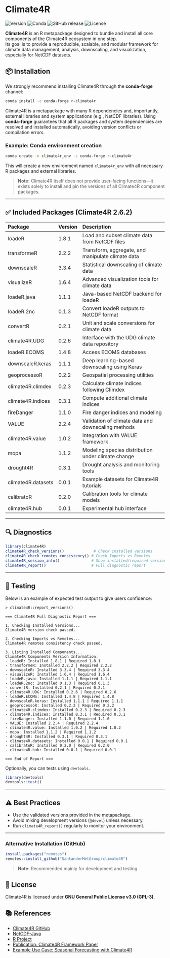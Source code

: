 # Climate4R 
![Version](https://img.shields.io/badge/version-2.6.2-blue) ![Conda](https://img.shields.io/conda/vn/conda-forge/r-climate4r) ![GitHub release](https://img.shields.io/github/v/release/SantanderMetGroup/climate4R) ![License](https://img.shields.io/badge/license-GPL--3-blue)

**Climate4R** is an R metapackage designed to bundle and install all core components of the Climate4R ecosystem in one step.  
Its goal is to provide a reproducible, scalable, and modular framework for climate data management, analysis, downscaling, and visualization, especially for NetCDF datasets.

## 📦 Installation

We strongly recommend installing Climate4R through the **conda-forge** channel:

```bash
conda install -c conda-forge r-climate4r
```

Climate4R is a metapackage with many R dependencies and, importantly, external libraries and system applications (e.g., NetCDF libraries). Using **conda-forge** guarantees that all R packages and system dependencies are resolved and installed automatically, avoiding version conflicts or compilation errors.

### Example: Conda environment creation

```bash
conda create -n climate4r_env -c conda-forge r-climate4r
```

This will create a new environment named `climate4r_env` with all necessary R packages and external libraries.

> **Note:** Climate4R itself does not provide user-facing functions—it exists solely to install and pin the versions of all Climate4R component packages.

---

## ✅ Included Packages (Climate4R 2.6.2)

| Package              | Version | Description                                          |
|:---------------------|:--------|:---------------------------------------------------|
| loadeR              | 1.8.1   | Load and subset climate data from NetCDF files      |
| transformeR         | 2.2.2   | Transform, aggregate, and manipulate climate data   |
| downscaleR         | 3.3.4   | Statistical downscaling of climate data             |
| visualizeR         | 1.6.4   | Advanced visualization tools for climate data      |
| loadeR.java        | 1.1.1   | Java-based NetCDF backend for loadeR               |
| loadeR.2nc         | 0.1.3   | Convert loadeR outputs to NetCDF format            |
| convertR           | 0.2.1   | Unit and scale conversions for climate data        |
| climate4R.UDG      | 0.2.6   | Interface with the UDG climate data repository     |
| loadeR.ECOMS       | 1.4.8   | Access ECOMS databases                             |
| downscaleR.keras   | 1.1.1   | Deep learning-based downscaling using Keras        |
| geoprocessoR       | 0.2.2   | Geospatial processing utilities                    |
| climate4R.climdex  | 0.2.3   | Calculate climate indices following Climdex       |
| climate4R.indices  | 0.3.1   | Compute additional climate indices                 |
| fireDanger         | 1.1.0   | Fire danger indices and modeling                  |
| VALUE             | 2.2.4   | Validation of climate data and downscaling methods|
| climate4R.value    | 1.0.2   | Integration with VALUE framework                  |
| mopa              | 1.1.2   | Modeling species distribution under climate change |
| drought4R         | 0.3.1   | Drought analysis and monitoring tools             |
| climate4R.datasets | 0.0.1   | Example datasets for Climate4R tutorials          |
| calibratoR        | 0.2.0   | Calibration tools for climate models              |
| climate4R.hub     | 0.0.1   | Experimental hub interface                        |

---

## 🔍 Diagnostics

```r
library(climate4R)
climate4R_check_versions()             # Check installed versions
climate4R_check_remotes_consistency() # Check Imports vs Remotes
climate4R_session_info()              # Show installed/required versions
climate4R_report()                    # Full diagnostic report
```

---

## 🧪 Testing

Below is an example of expected test output to give users confidence:

```
> climate4R::report_versions()

=== Climate4R Full Diagnostic Report ===

1. Checking Installed Versions...
Climate4R version check passed.

2. Checking Imports vs Remotes...
Climate4R remotes consistency check passed.

3. Listing Installed Components...
Climate4R Components Version Information:
- loadeR: Installed 1.8.1 | Required 1.8.1
- transformeR: Installed 2.2.2 | Required 2.2.2
- downscaleR: Installed 3.3.4 | Required 3.3.4
- visualizeR: Installed 1.6.4 | Required 1.6.4
- loadeR.java: Installed 1.1.1 | Required 1.1.1
- loadeR.2nc: Installed 0.1.3 | Required 0.1.3
- convertR: Installed 0.2.1 | Required 0.2.1
- climate4R.UDG: Installed 0.2.6 | Required 0.2.6
- loadeR.ECOMS: Installed 1.4.8 | Required 1.4.8
- downscaleR.keras: Installed 1.1.1 | Required 1.1.1
- geoprocessoR: Installed 0.2.2 | Required 0.2.2
- climate4R.climdex: Installed 0.2.3 | Required 0.2.3
- climate4R.indices: Installed 0.3.1 | Required 0.3.1
- fireDanger: Installed 1.1.0 | Required 1.1.0
- VALUE: Installed 2.2.4 | Required 2.2.4
- climate4R.value: Installed 1.0.2 | Required 1.0.2
- mopa: Installed 1.1.2 | Required 1.1.2
- drought4R: Installed 0.3.1 | Required 0.3.1
- climate4R.datasets: Installed 0.0.1 | Required 0.0.1
- calibratoR: Installed 0.2.0 | Required 0.2.0
- climate4R.hub: Installed 0.0.1 | Required 0.0.1

=== End of Report ===
```

Optionally, you can tests using `devtools`.

```r
library(devtools)
devtools::test()
```

---

## ⚠️ Best Practices

- Use the validated versions provided in the metapackage.
- Avoid mixing development versions (`@devel`) unless necessary.
- Run `climate4R_report()` regularly to monitor your environment.

---

### Alternative Installation (GitHub)

```r
install.packages("remotes")
remotes::install_github("SantanderMetGroup/climate4R")
```

> **Note:** Recommended mainly for development and testing.

## 📜 License

Climate4R is licensed under **GNU General Public License v3.0 (GPL-3)**.

## 📚 References

- [Climate4R GitHub](https://github.com/SantanderMetGroup/climate4R)
- [NetCDF-Java](https://www.unidata.ucar.edu/software/netcdf-java/)
- [R Project](https://www.r-project.org/)
- [Publication: Climate4R Framework Paper](https://doi.org/10.1002/joc.5280)
- [Example Use Case: Seasonal Forecasting with Climate4R](https://santandermetgroup.github.io/climate4R_tutorials/)
